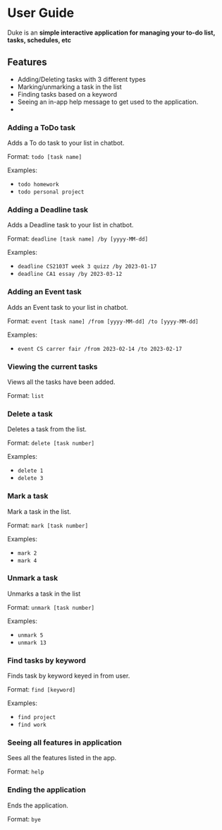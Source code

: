 # User Guide
Duke is an **simple interactive application for managing your to-do list, tasks, schedules, etc**

## Features 
- Adding/Deleting tasks with 3 different types
- Marking/unmarking a task in the list
- Finding tasks based on a keyword
- Seeing an in-app help message to get used to the application.
- 
### Adding a ToDo task
Adds a To do task to your list in chatbot.

Format: `todo [task name]`

Examples:
- `todo homework`
- `todo personal project`

### Adding a Deadline task
Adds a Deadline task to your list in chatbot.

Format: `deadline [task name] /by [yyyy-MM-dd]`

Examples:
- `deadline CS2103T week 3 quizz /by 2023-01-17`
- `deadline CA1 essay /by 2023-03-12`

### Adding an Event task
Adds an Event task to your list in chatbot.

Format: `event [task name] /from [yyyy-MM-dd] /to [yyyy-MM-dd]`

Examples:
- `event CS carrer fair /from 2023-02-14 /to 2023-02-17`

### Viewing the current tasks
Views all the tasks have been added.

Format: `list`

### Delete a task
Deletes a task from the list.

Format: `delete [task number]`

Examples:
- `delete 1`
- `delete 3`

### Mark a task
Mark a task in the list.

Format: `mark [task number]`

Examples:
- `mark 2`
- `mark 4`

### Unmark a task
Unmarks a task in the list

Format: `unmark [task number]`

Examples:
- `unmark 5`
- `unmark 13`

### Find tasks by keyword
Finds task by keyword keyed in from user.

Format: `find [keyword]`

Examples:
- `find project`
- `find work`

### Seeing all features in application
Sees all the features listed in the app.

Format: `help`

### Ending the application
Ends the application.

Format: `bye`

